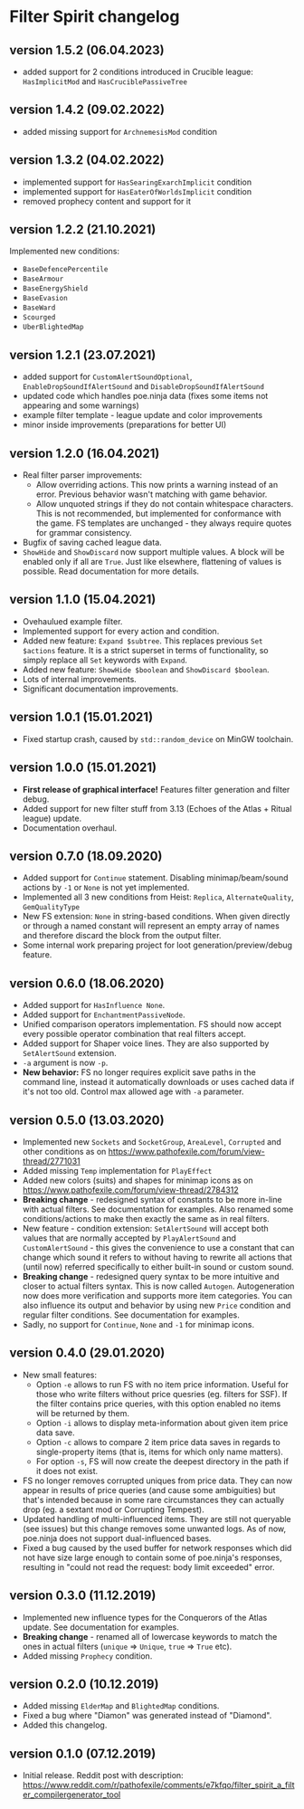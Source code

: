 # Filter Spirit changelog

## version 1.5.2 (06.04.2023)

- added support for 2 conditions introduced in Crucible league: `HasImplicitMod` and `HasCruciblePassiveTree`

## version 1.4.2 (09.02.2022)

- added missing support for `ArchnemesisMod` condition

## version 1.3.2 (04.02.2022)

- implemented support for `HasSearingExarchImplicit` condition
- implemented support for `HasEaterOfWorldsImplicit` condition
- removed prophecy content and support for it

## version 1.2.2 (21.10.2021)

Implemented new conditions:

- `BaseDefencePercentile`
- `BaseArmour`
- `BaseEnergyShield`
- `BaseEvasion`
- `BaseWard`
- `Scourged`
- `UberBlightedMap`

## version 1.2.1 (23.07.2021)

- added support for `CustomAlertSoundOptional`, `EnableDropSoundIfAlertSound` and `DisableDropSoundIfAlertSound`
- updated code which handles poe.ninja data (fixes some items not appearing and some warnings)
- example filter template - league update and color improvements
- minor inside improvements (preparations for better UI)

## version 1.2.0 (16.04.2021)

- Real filter parser improvements:
  - Allow overriding actions. This now prints a warning instead of an error. Previous behavior wasn't matching with game behavior.
  - Allow unquoted strings if they do not contain whitespace characters. This is not recommended, but implemented for conformance with the game. FS templates are unchanged - they always require quotes for grammar consistency.
- Bugfix of saving cached league data.
- `ShowHide` and `ShowDiscard` now support multiple values. A block will be enabled only if all are `True`. Just like elsewhere, flattening of values is possible. Read documentation for more details.

## version 1.1.0 (15.04.2021)

- Ovehaulued example filter.
- Implemented support for every action and condition.
- Added new feature: `Expand $subtree`. This replaces previous `Set $actions` feature. It is a strict superset in terms of functionality, so simply replace all `Set` keywords with `Expand`.
- Added new feature: `ShowHide $boolean` and `ShowDiscard $boolean`.
- Lots of internal improvements.
- Significant documentation improvements.

## version 1.0.1 (15.01.2021)

- Fixed startup crash, caused by `std::random_device` on MinGW toolchain.

## version 1.0.0 (15.01.2021)

- **First release of graphical interface!** Features filter generation and filter debug.
- Added support for new filter stuff from 3.13 (Echoes of the Atlas + Ritual league) update.
- Documentation overhaul.

## version 0.7.0 (18.09.2020)

- Added support for `Continue` statement. Disabling minimap/beam/sound actions by `-1` or `None` is not yet implemented.
- Implemented all 3 new conditions from Heist: `Replica`, `AlternateQuality`, `GemQualityType`
- New FS extension: `None` in string-based conditions. When given directly or through a named constant will represent an empty array of names and therefore discard the block from the output filter.
- Some internal work preparing project for loot generation/preview/debug feature.

## version 0.6.0 (18.06.2020)

- Added support for `HasInfluence None`.
- Added support for `EnchantmentPassiveNode`.
- Unified comparison operators implementation. FS should now accept every possible operator combination that real filters accept.
- Added support for Shaper voice lines. They are also supported by `SetAlertSound` extension.
- `-a` argument is now `-p`.
- **New behavior:** FS no longer requires explicit save paths in the command line, instead it automatically downloads or uses cached data if it's not too old. Control max allowed age with `-a` parameter.

## version 0.5.0 (13.03.2020)

- Implemented new `Sockets` and `SocketGroup`, `AreaLevel`, `Corrupted` and other conditions as on https://www.pathofexile.com/forum/view-thread/2771031
- Added missing `Temp` implementation for `PlayEffect`
- Added new colors (suits) and shapes for minimap icons as on https://www.pathofexile.com/forum/view-thread/2784312
- **Breaking change** - redesigned syntax of constants to be more in-line with actual filters. See documentation for examples. Also renamed some conditions/actions to make then exactly the same as in real filters.
- New feature - condition extension: `SetAlertSound` will accept both values that are normally accepted by `PlayAlertSound` and `CustomAlertSound` - this gives the convenience to use a constant that can change which sound it refers to without having to rewrite all actions that (until now) referred specifically to either built-in sound or custom sound.
- **Breaking change** - redesigned query syntax to be more intuitive and closer to actual filters syntax. This is now called `Autogen`. Autogeneration now does more verification and supports more item categories. You can also influence its output and behavior by using new `Price` condition and regular filter conditions. See documentation for examples.
- Sadly, no support for `Continue`, `None` and `-1` for minimap icons.

## version 0.4.0 (29.01.2020)

- New small features:
  - Option `-e` allows to run FS with no item price information. Useful for those who write filters without price quesries (eg. filters for SSF). If the filter contains price queries, with this option enabled no items will be returned by them.
  - Option `-i` allows to display meta-information about given item price data save.
  - Option `-c` allows to compare 2 item price data saves in regards to single-property items (that is, items for which only name matters).
  - For option `-s`, FS will now create the deepest directory in the path if it does not exist.
- FS no longer removes corrupted uniques from price data. They can now appear in results of price queries (and cause some ambiguities) but that's intended because in some rare circumstances they can actually drop (eg. a sextant mod or Corrupting Tempest).
- Updated handling of multi-influenced items. They are still not queryable (see issues) but this change removes some unwanted logs. As of now, poe.ninja does not support dual-influenced bases.
- Fixed a bug caused by the used buffer for network responses which did not have size large enough to contain some of poe.ninja's responses, resulting in "could not read the request: body limit exceeded" error.

## version 0.3.0 (11.12.2019)

- Implemented new influence types for the Conquerors of the Atlas update. See documentation for examples.
- **Breaking change** - renamed all of lowercase keywords to match the ones in actual filters (`unique` => `Unique`, `true` => `True` etc).
- Added missing `Prophecy` condition.

## version 0.2.0 (10.12.2019)

- Added missing `ElderMap` and `BlightedMap` conditions.
- Fixed a bug where "Diamon" was generated instead of "Diamond".
- Added this changelog.

## version 0.1.0 (07.12.2019)

- Initial release. Reddit post with description: https://www.reddit.com/r/pathofexile/comments/e7kfqo/filter_spirit_a_filter_compilergenerator_tool
